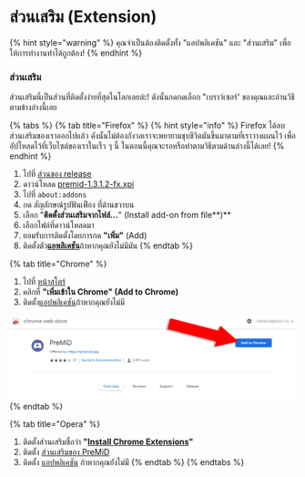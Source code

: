 # ส่วนเสริม \(Extension\)

{% hint style="warning" %}
 คุณจำเป็นต้องติดตั้งทั้ง "แอปพลิเคชัน" และ "ส่วนเสริม" เพื่อให้การทำงานทำได้ถูกต้อง!
{% endhint %}

### ส่วนเสริม

ส่วนเสริมนี่เป็นส่วนที่ติดตั้งง่ายที่สุดในโลกเลยล่ะ! ดังนั้นกดกดเลือก "เบราว์เซอร์' ของคุณและอ่านวิธีตามข้างล่างนี้เลย

{% tabs %}
{% tab title="Firefox" %}
{% hint style="info" %}
Firefox ได้ลบส่วนเสริมของเราออกไปแล้ว ดังนั้นไม่ต้องกังวลเราจะพยายามชุบชีวิตมันขึ้นมาตามที่เราวางแผนไว้ เพื่ออัปโหลดไว้ที่เว็บไซต์ของเราในเร็ว ๆ นี้ ในตอนนี้คุณจะรอหรือทำตามวิธีตามด้านล่างนี้ได้เลย!
{% endhint %}



1. ไปที่ [ส่วนของ release](https://github.com/PreMiD/PreMiD/releases)
2. ดาวน์โหลด [premid-1.3.1.2-fx.xpi](https://github.com/PreMiD/PreMiD/releases)
3. ไปที่ `about:addons`
4. กด สัญลักษณ์รูปฟันเฟือง ที่ด้านขวาบน
5. เลือก "**ติดตั้งส่วนเสริมจากไฟล์...**" \(Install add-on from file**\)**
6. เลือกไฟล์ที่ดาวน์โหลดมา
7. ยอมรับการติดตั้งโดยการกด **"เพิ่ม"** \(Add\)
8. ติดตั้งตัว[**แอพลิเคชัน**](application.md)ถ้าหากคุณยังไม่มีมัน
{% endtab %}

{% tab title="Chrome" %}
1. ไปที่ [หน้าสโตร์](https://chrome.google.com/webstore/detail/premid/agjnjboanicjcpenljmaaigopkgdnihi?authuser=0&hl=en
   )
2. คลิกที่ **"เพิ่มเข้าใน Chrome" \(Add to Chrome\)**
3. ติดตั้ง[แอปพลิเคชัน](application.md)ถ้าหากคุณยังไม่มี

![&#xE2B;&#xE19;&#xE49;&#xE32;&#xE2A;&#xE42;&#xE15;&#xE23;&#xE4C; Chrome](../.gitbook/assets/add-to-chrome_edited.png)
{% endtab %}

{% tab title="Opera" %}
1. ติดตั้งส่วนเสริมชื่อว่า **"**[**Install Chrome Extensions**](https://addons.opera.com/en/extensions/details/install-chrome-extensions/)**"**
2. ติดตั้ง [ส่วนเสริมของ PreMiD](https://chrome.google.com/webstore/detail/premid/agjnjboanicjcpenljmaaigopkgdnihi)
3. ติดตั้ง [แอปพลิเคชัน](application.md) ถ้าหากคุณยังไม่มี
{% endtab %}
{% endtabs %}

